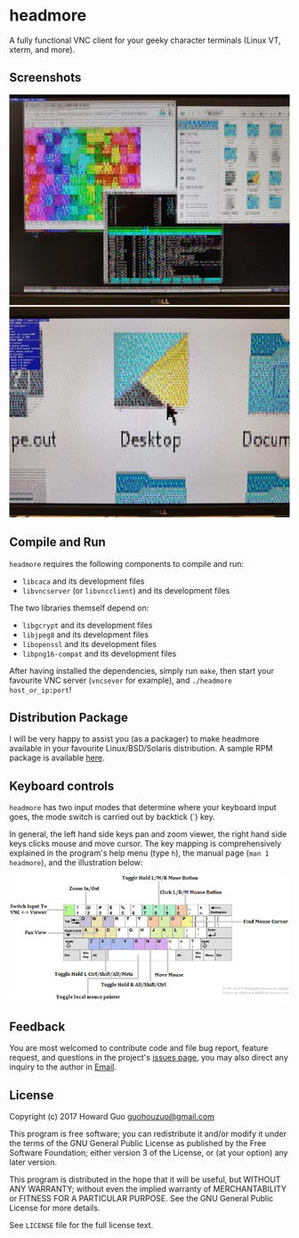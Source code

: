 # headmore
A fully functional VNC client for your geeky character terminals (Linux VT, xterm, and more).

## Screenshots
![screenshot 1](https://raw.githubusercontent.com/HouzuoGuo/headmore/master/demo1.jpg)
![screenshot 2](https://raw.githubusercontent.com/HouzuoGuo/headmore/master/demo2.jpg)

## Compile and Run
`headmore` requires the following components to compile and run:
- `libcaca` and its development files
- `libvncserver` (or `libvncclient`) and its development files

The two libraries themself depend on:
- `libgcrypt` and its development files
- `libjpeg8` and its development files
- `libopenssl` and its development files
- `libpng16-compat` and its development files

After having installed the dependencies, simply run `make`, then start your favourite VNC server (`vncsever` for example), and `./headmore host_or_ip:port`!

## Distribution Package
I will be very happy to assist you (as a packager) to make headmore available in your favourite Linux/BSD/Solaris distribution. A sample RPM package is available [here](https://build.opensuse.org/package/show/home:guohouzuo/headmore).

## Keyboard controls
`headmore` has two input modes that determine where your keyboard input goes, the mode switch is carried out by backtick (`) key.

In general, the left hand side keys pan and zoom viewer, the right hand side keys clicks mouse and move cursor. The key mapping is comprehensively explained in the program's help menu (type `h`), the manual page (`man 1 headmore`), and the illustration below:

![screenshot 1](https://raw.githubusercontent.com/HouzuoGuo/headmore/master/key-map.png)

## Feedback
You are most welcomed to contribute code and file bug report, feature request, and questions in the project's [issues page](https://github.com/HouzuoGuo/headmore/issues), you may also direct any inquiry to the author in [Email](mailto:guohouzuo@gmail.com).

## License
Copyright (c) 2017 Howard Guo <guohouzuo@gmail.com>

This program is free software; you can redistribute it and/or modify it under the terms of the GNU General Public License as published by the Free Software Foundation; either version 3 of the License, or (at your option) any later version.

This program is distributed in the hope that it will be useful, but WITHOUT ANY WARRANTY; without even the implied warranty of MERCHANTABILITY or FITNESS FOR A PARTICULAR PURPOSE. See the GNU General Public License for more details.

See `LICENSE` file for the full license text.
